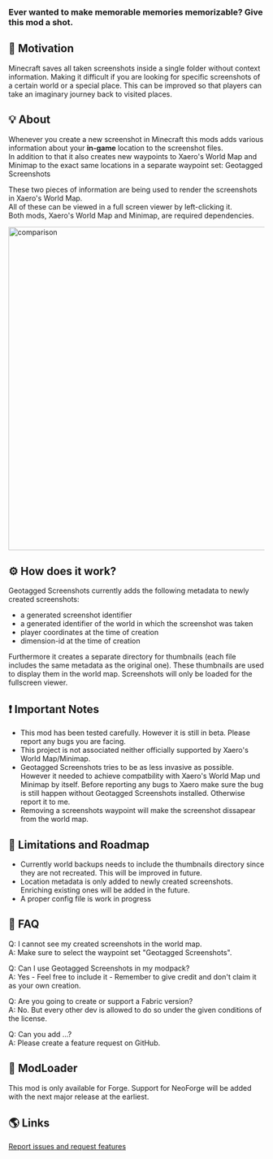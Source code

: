 ### Ever wanted to make memorable memories memorizable? Give this mod a shot.

## 📜 Motivation
Minecraft saves all taken screenshots inside a single folder without context information. Making it difficult if you are looking for specific screenshots of a certain world or a special place.
This can be improved so that players can take an imaginary journey back to visited places.

## 💡 About
Whenever you create a new screenshot in Minecraft this mods adds various information about your **in-game** location to the screenshot files.\
In addition to that it also creates new waypoints to Xaero's World Map and Minimap to the exact same locations in a separate waypoint set: Geotagged Screenshots

These two pieces of information are being used to render the screenshots in Xaero's World Map. \
All of these can be viewed in a full screen viewer by left-clicking it.\
Both mods, Xaero's World Map and Minimap, are required dependencies.

<img src="https://i.imgur.com/KabmXSc.png" alt="comparison" width="1133" height="637" />

## ⚙️ How does it work?
Geotagged Screenshots currently adds the following metadata to newly created screenshots:
- a generated screenshot identifier
- a generated identifier of the world in which the screenshot was taken
- player coordinates at the time of creation
- dimension-id at the time of creation

Furthermore it creates a separate directory for thumbnails (each file includes the same metadata as the original one). These thumbnails are used to display them in the world map. Screenshots will only be loaded for the fullscreen viewer.


## ❗ Important Notes
- This mod has been tested carefully. However it is still in beta. Please report any bugs you are facing.
- This project is not associated neither officially supported by Xaero's World Map/Minimap.
- Geotagged Screenshots tries to be as less invasive as possible. However it needed to achieve compatbility with Xaero's World Map und Minimap by itself. Before reporting any bugs to Xaero make sure the bug is still happen without Geotagged Screenshots installed. Otherwise report it to me.
- Removing a screenshots waypoint will make the screenshot dissapear from the world map.


## 🔭 Limitations and Roadmap
- Currently world backups needs to include the thumbnails directory since they are not recreated. This will be improved in future.
- Location metadata is only added to newly created screenshots. Enriching existing ones will be added in the future.
- A proper config file is work in progress

## 📝 FAQ
Q: I cannot see my created screenshots in the world map. \
A: Make sure to select the waypoint set "Geotagged Screenshots".

Q: Can I use Geotagged Screenshots in my modpack?\
A: Yes -  Feel free to include it - Remember to give credit and don't claim it as your own creation.

Q: Are you going to create or support a Fabric version?\
A: No. But every other dev is allowed to do so under the given conditions of the license.

Q: Can you add ...?\
A: Please create a feature request on GitHub.


## 🔨 ModLoader
This mod is only available for Forge. Support for NeoForge will be added with the next major release at the earliest.


## 🌎 Links
[Report issues and request features](https://github.com/CCr4ft3r/geotagged-screenshots/issues)